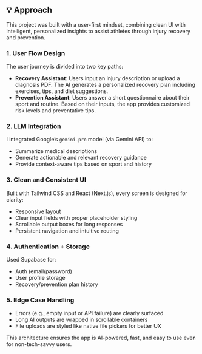 ## 💡 Approach

This project was built with a user-first mindset, combining clean UI with intelligent, personalized insights to assist athletes through injury recovery and prevention.

### 1. User Flow Design
The user journey is divided into two key paths:
- **Recovery Assistant**: Users input an injury description or upload a diagnosis PDF. The AI generates a personalized recovery plan including exercises, tips, and diet suggestions.
- **Prevention Assistant**: Users answer a short questionnaire about their sport and routine. Based on their inputs, the app provides customized risk levels and preventative tips.

### 2. LLM Integration
I integrated Google’s `gemini-pro` model (via Gemini API) to:
- Summarize medical descriptions
- Generate actionable and relevant recovery guidance
- Provide context-aware tips based on sport and history

### 3. Clean and Consistent UI
Built with Tailwind CSS and React (Next.js), every screen is designed for clarity:
- Responsive layout
- Clear input fields with proper placeholder styling
- Scrollable output boxes for long responses
- Persistent navigation and intuitive routing

### 4. Authentication + Storage
Used Supabase for:
- Auth (email/password)
- User profile storage
- Recovery/prevention plan history

### 5. Edge Case Handling
- Errors (e.g., empty input or API failure) are clearly surfaced
- Long AI outputs are wrapped in scrollable containers
- File uploads are styled like native file pickers for better UX

This architecture ensures the app is AI-powered, fast, and easy to use even for non-tech-savvy users.
